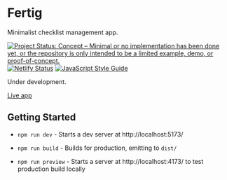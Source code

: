 # Fertig
Minimalist checklist management app.

[![Project Status: Concept – Minimal or no implementation has been done yet, or the repository is only intended to be a limited example, demo, or proof-of-concept.](https://www.repostatus.org/badges/latest/concept.svg)](https://www.repostatus.org/#concept)
[![Netlify Status](https://api.netlify.com/api/v1/badges/fd52a4c5-d765-4976-a517-cb31ef7cfb93/deploy-status)](https://app.netlify.com/sites/fertig/deploys)
[![JavaScript Style Guide](https://img.shields.io/badge/code_style-standard-brightgreen.svg)](https://standardjs.com)

Under development.

[Live app](https://fertig.netlify.app/)

## Getting Started

-   `npm run dev` - Starts a dev server at http://localhost:5173/

-   `npm run build` - Builds for production, emitting to `dist/`

-   `npm run preview` - Starts a server at http://localhost:4173/ to test production build locally
